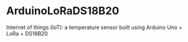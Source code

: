 # ArduinoLoRaDS18B20
Internet of things (IoT): a temperature sensor built using Arduino Uno + LoRa + DS18B20
